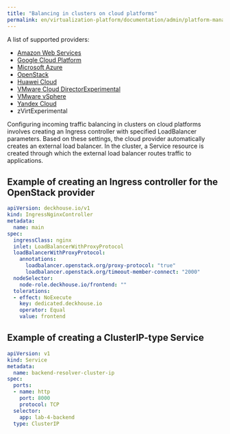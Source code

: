 ```yaml
---
title: "Balancing in clusters on cloud platforms"
permalink: en/virtualization-platform/documentation/admin/platform-management/network/ingress/nlb/cloud-balancing.html
---
```


A list of supported providers:

* [Amazon Web Services](https://aws.amazon.com/)
* [Google Cloud Platform](https://cloud.google.com/)
* [Microsoft Azure](https://azure.microsoft.com/)
* [OpenStack](https://www.openstack.org/)
* [Huawei Cloud](https://cloud.huawei.com/)
* [VMware Cloud DirectorExperimental](https://www.vmware.com/products/cloud-infrastructure/cloud-director)
* [VMware vSphere](https://www.vmware.com/products/cloud-infrastructure/vsphere)
* [Yandex Cloud](https://yandex.cloud/)
* zVirtExperimental

Configuring incoming traffic balancing in clusters on cloud platforms
involves creating an Ingress controller with specified LoadBalancer parameters.
Based on these settings, the cloud provider automatically creates an external load balancer.
In the cluster, a Service resource is created through which the external load balancer routes traffic to applications.

## Example of creating an Ingress controller for the OpenStack provider

```yaml
apiVersion: deckhouse.io/v1
kind: IngressNginxController
metadata:
  name: main
spec:
  ingressClass: nginx
  inlet: LoadBalancerWithProxyProtocol
  loadBalancerWithProxyProtocol:
    annotations:
      loadbalancer.openstack.org/proxy-protocol: "true"
      loadbalancer.openstack.org/timeout-member-connect: "2000"
  nodeSelector:
    node-role.deckhouse.io/frontend: ""
  tolerations:
  - effect: NoExecute
    key: dedicated.deckhouse.io
    operator: Equal
    value: frontend
```

## Example of creating a ClusterIP-type Service

```yaml
apiVersion: v1
kind: Service
metadata:
  name: backend-resolver-cluster-ip
spec:
  ports:
  - name: http
    port: 8000
    protocol: TCP
  selector:
    app: lab-4-backend
  type: ClusterIP
```
